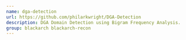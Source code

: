 ```yaml
---
name: dga-detection
url: https://github.com/philarkwright/DGA-Detection
description: DGA Domain Detection using Bigram Frequency Analysis.
group: blackarch blackarch-recon
---
```

